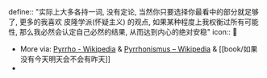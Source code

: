 define:: "实际上大多各持一词, 没有定论, 当然你只要选择你最看中的部分就足够了, 更多的我喜欢 皮隆学派(怀疑主义) 的观点, 如果某种程度上我权衡过所有可能性, 那么我必然会认定自己必然的结果, 从而达到内心的绝对安稳"
icon:: 

  - More via: [Pyrrho - Wikipedia](https://en.wikipedia.org/wiki/Pyrrho) & [Pyrrhonismus – Wikipedia](https://de.wikipedia.org/wiki/Pyrrhonismus) & [[book/如果没有今天明天会不会有昨天]]
-